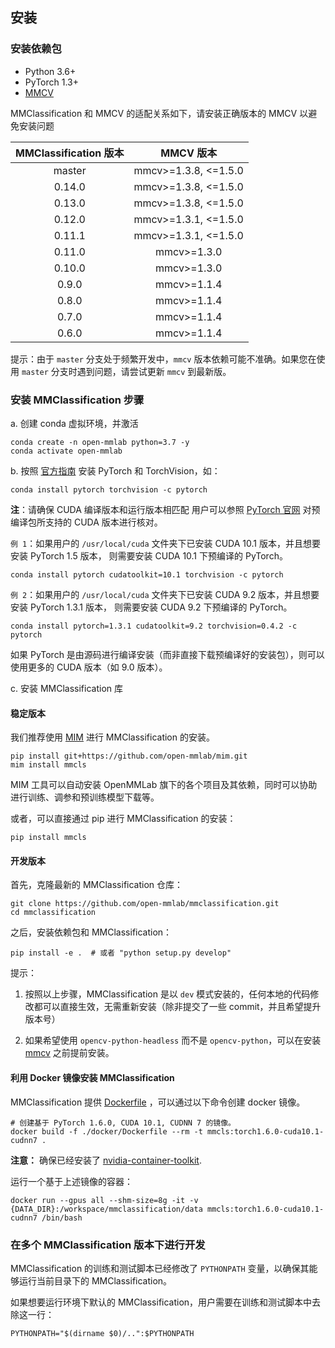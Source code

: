 ## 安装

### 安装依赖包

- Python 3.6+
- PyTorch 1.3+
- [MMCV](https://github.com/open-mmlab/mmcv)

MMClassification 和 MMCV 的适配关系如下，请安装正确版本的 MMCV 以避免安装问题

| MMClassification 版本 |       MMCV 版本      |
|:---------------------:|:--------------------:|
|        master         | mmcv>=1.3.8, <=1.5.0 |
|        0.14.0         | mmcv>=1.3.8, <=1.5.0 |
|        0.13.0         | mmcv>=1.3.8, <=1.5.0 |
|        0.12.0         | mmcv>=1.3.1, <=1.5.0 |
|        0.11.1         | mmcv>=1.3.1, <=1.5.0 |
|        0.11.0         | mmcv>=1.3.0          |
|        0.10.0         | mmcv>=1.3.0          |
|         0.9.0         | mmcv>=1.1.4          |
|         0.8.0         | mmcv>=1.1.4          |
|         0.7.0         | mmcv>=1.1.4          |
|         0.6.0         | mmcv>=1.1.4          |

提示：由于 `master` 分支处于频繁开发中，`mmcv` 版本依赖可能不准确。如果您在使用
`master` 分支时遇到问题，请尝试更新 `mmcv` 到最新版。

### 安装 MMClassification 步骤

a. 创建 conda 虚拟环境，并激活

```shell
conda create -n open-mmlab python=3.7 -y
conda activate open-mmlab
```

b. 按照 [官方指南](https://pytorch.org/) 安装 PyTorch 和 TorchVision，如：

```shell
conda install pytorch torchvision -c pytorch
```

**注**：请确保 CUDA 编译版本和运行版本相匹配
用户可以参照 [PyTorch 官网](https://pytorch.org/) 对预编译包所支持的 CUDA 版本进行核对。

`例 1`：如果用户的 `/usr/local/cuda` 文件夹下已安装 CUDA 10.1 版本，并且想要安装 PyTorch 1.5 版本，
则需要安装 CUDA 10.1 下预编译的 PyTorch。

```shell
conda install pytorch cudatoolkit=10.1 torchvision -c pytorch
```

`例 2`：如果用户的 `/usr/local/cuda` 文件夹下已安装 CUDA 9.2 版本，并且想要安装 PyTorch 1.3.1 版本，
则需要安装 CUDA 9.2 下预编译的 PyTorch。

```shell
conda install pytorch=1.3.1 cudatoolkit=9.2 torchvision=0.4.2 -c pytorch
```

如果 PyTorch 是由源码进行编译安装（而非直接下载预编译好的安装包），则可以使用更多的 CUDA 版本（如 9.0 版本）。

c. 安装 MMClassification 库

#### 稳定版本

我们推荐使用 [MIM](https://github.com/open-mmlab/mim) 进行 MMClassification 的安装。

```shell
pip install git+https://github.com/open-mmlab/mim.git
mim install mmcls
```

MIM 工具可以自动安装 OpenMMLab 旗下的各个项目及其依赖，同时可以协助进行训练、调参和预训练模型下载等。

或者，可以直接通过 pip 进行 MMClassification 的安装：

```shell
pip install mmcls
```

#### 开发版本

首先，克隆最新的 MMClassification 仓库：

```shell
git clone https://github.com/open-mmlab/mmclassification.git
cd mmclassification
```

之后，安装依赖包和 MMClassification：

```shell
pip install -e .  # 或者 "python setup.py develop"
```

提示：

1. 按照以上步骤，MMClassification 是以 `dev` 模式安装的，任何本地的代码修改都可以直接生效，无需重新安装（除非提交了一些 commit，并且希望提升版本号）

2. 如果希望使用 `opencv-python-headless` 而不是 `opencv-python`，可以在安装 [mmcv](https://github.com/open-mmlab/mmcv) 之前提前安装。

#### 利用 Docker 镜像安装 MMClassification

MMClassification 提供 [Dockerfile](/docker/Dockerfile) ，可以通过以下命令创建 docker 镜像。

```shell
# 创建基于 PyTorch 1.6.0, CUDA 10.1, CUDNN 7 的镜像。
docker build -f ./docker/Dockerfile --rm -t mmcls:torch1.6.0-cuda10.1-cudnn7 .
```

**注意：** 确保已经安装了 [nvidia-container-toolkit](https://docs.nvidia.com/datacenter/cloud-native/container-toolkit/install-guide.html#docker).

运行一个基于上述镜像的容器：

```shell
docker run --gpus all --shm-size=8g -it -v {DATA_DIR}:/workspace/mmclassification/data mmcls:torch1.6.0-cuda10.1-cudnn7 /bin/bash
```

### 在多个 MMClassification 版本下进行开发

MMClassification 的训练和测试脚本已经修改了 `PYTHONPATH` 变量，以确保其能够运行当前目录下的 MMClassification。

如果想要运行环境下默认的 MMClassification，用户需要在训练和测试脚本中去除这一行：

```shell
PYTHONPATH="$(dirname $0)/..":$PYTHONPATH
```
